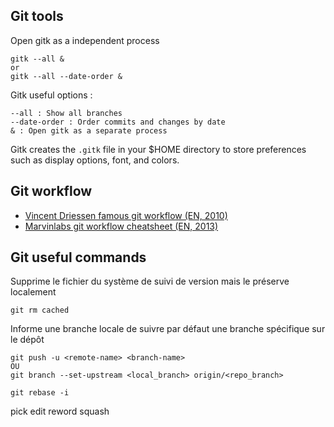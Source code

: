 Git tools
---------

Open gitk as a independent process
```
gitk --all &
or
gitk --all --date-order &
```

Gitk useful options :

```
--all : Show all branches
--date-order : Order commits and changes by date
& : Open gitk as a separate process
```

Gitk creates the `.gitk` file in your $HOME directory to store preferences such as display options, font, and colors.

Git workflow
------------

* [Vincent Driessen famous git workflow (EN, 2010)](http://nvie.com/posts/a-successful-git-branching-model/)
* [Marvinlabs git workflow cheatsheet (EN, 2013)](http://www.marvinlabs.com/2013/06/18/our-git-workflow-cheatsheet/)

Git useful commands
-------------------

Supprime le fichier du système de suivi de version mais le préserve localement
```
git rm cached
```

Informe une branche locale de suivre par défaut une branche spécifique sur le dépôt
```
git push -u <remote-name> <branch-name>
OU
git branch --set-upstream <local_branch> origin/<repo_branch>
```

```
git rebase -i
```

pick
edit
reword
squash
